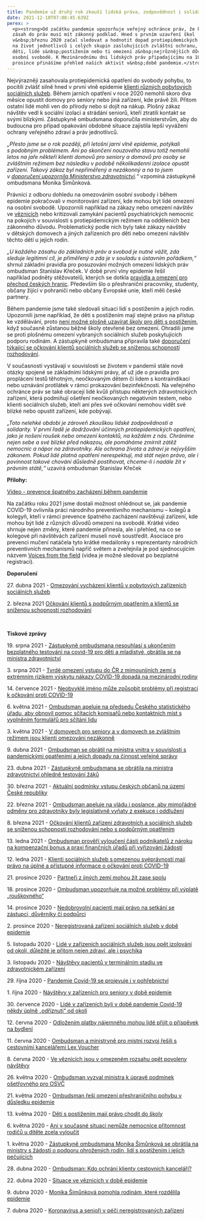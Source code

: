 ```yaml
---
title: Pandemie už druhý rok zkouší lidská práva, zodpovědnost i solidaritu
date: 2021-12-10T07:08:45.639Z
perex: >
  <p><strong>Od začátku pandemie upozorňuje veřejný ochránce práv, že každý
  zásah do práv musí mít zákonný podklad. Hned s prvním uzavření škol
  v&nbsp;březnu 2020 začal sledovat a hodnotit dopad protiepidemických opatření
  na život jednotlivců i celých skupin zasluhujících zvláštní ochranu, jako jsou
  děti, lidé s&nbsp;postižením nebo ti omezení z&nbsp;nejrůznějších důvodů na
  osobní svobodě. K Mezinárodnímu dni lidských práv připadajícímu na 10.
  prosince přinášíme přehled našich aktivit v&nbsp;době pandemie.</strong></p>
---
```

<p>Nejvýrazněji zasahovala protiepidemická opatření do svobody pohybu, to pocítili zvlášť silně hned v&nbsp;první vlně epidemie <a href="https://www.ochrance.cz/aktualne/lide-v-zarizenich-byli-v-dobe-pandemie-covid-19-nekdy-uplne-odriznuti-od-okoli/">klienti různých pobytových sociálních služeb</a>. Během jarních opatření v roce 2020 nemohli skoro dva měsíce opustit domovy pro seniory nebo jiná zařízení, kde právě žili. Přitom ostatní lidé mohli ven do přírody nebo si dojít na nákup. Plošný zákaz návštěv vedl k sociální izolaci a strádání seniorů, kteří ztratili kontakt se svými blízkými. Zástupkyně ombudsmana doporučila ministerstvům, aby do budoucna pro případ opakování obdobné situace zajistila lepší vyvážení ochrany veřejného zdraví a&nbsp;práv jednotlivců.</p>

<p><em>&bdquo;Přesto jsme se o rok později, při letošní&nbsp;jarní vlně epidemie, potýkali s&nbsp;podobným problémem. Ani po skončení nouzového stavu totiž nemohli letos na jaře někteří klienti domovů pro seniory a domovů pro osoby se zvláštním režimem bez následku v podobě několikadenní izolace opustit zařízení. Takový zákaz byl nepřiměřený a nezákonný a na to jsem v&nbsp;<a href="https://www.ochrance.cz/uploads-import/ESO/doporu%C4%8Den%C3%AD_z%C3%A1kaz_vych%C3%A1zen%C3%AD_final_15_2021_final_27_04.pdf">doporučení upozornila Ministerstvo zdravotnictví</a>.&ldquo;</em> vzpomíná zástupkyně ombudsmana Monika Šimůnková.</p>

<p>Právníci z&nbsp;odboru dohledu na omezováním osobní svobody i během epidemie pokračovali v&nbsp;monitorování zařízení, kde mohou být lidé omezení na osobní svobodě. Upozornili například na zákazy nebo omezení návštěv ve <a href="https://www.ochrance.cz/aktualne/ve-veznicich-jsou-v-omezenem-rozsahu-opet-povoleny-navstevy/">věznicích</a> nebo kritizovali zamykání pacientů psychiatrických nemocnic na pokojích v&nbsp;souvislosti s&nbsp;protiepidemickým režimem na odděleních bez zákonného důvodu. Problematický podle nich byly také zákazy návštěv v&nbsp;dětských domovech a jiných zařízeních pro děti nebo omezení návštěv těchto dětí u jejich rodin.</p>

<p><em>&bdquo;U každého zásahu do základních práv a svobod je nutné vážit, zda sleduje legitimní cíl, je přiměřený a zda je v&nbsp;souladu s&nbsp;ústavním pořádkem,&ldquo; </em>shrnul základní pravidla pro posuzování možných omezení lidských práv ombudsman Stanislav Křeček. V&nbsp;době první vlny epidemie řešil například&nbsp;podněty stěžovatelů, kterých se dotkla <a href="https://www.ochrance.cz/aktualne/ombudsman-resi-omezeni-preshranicniho-pohybu-v-dusledku-epidemie/">pravidla a omezení pro přechod českých hranic</a>. Především šlo o&nbsp;přeshraniční pracovníky, studenty, občany žijící v&nbsp;pohraničí nebo občany Evropské unie, kteří měli české partnery.</p>

<p>Během pandemie jsme také sledovali situaci lidí s&nbsp;postižením a jejich rodin. Upozornili jsme například, že děti s postižením mají stejné právo na přístup ke vzdělávání, proto <a href="https://www.ochrance.cz/aktualne/deti-s-postizenim-maji-pravo-chodit-do-skoly/">není možné plošně uzavírat školy pro děti s postižením</a>, když současně zůstanou běžné školy otevřené bez omezení. Ohradili jsme se proti plošnému omezení vybraných sociálních služeb poskytujících podporu rodinám. A zástupkyně ombudsmana připravila také <a href="https://www.ochrance.cz/uploads-import/ESO/doporuceni-ockovani.pdf">doporučení týkající se očkování klientů sociálních služeb se sníženou schopností rozhodování</a>.</p>

<p>V&nbsp;současnosti vystávají v&nbsp;souvislosti se životem v&nbsp;pandemii stále nové otázky spojené se základními lidskými právy, ať už jde o pravidla pro proplácení testů těhotným, neočkovaným dětem či lidem s&nbsp;kontraindikací nebo uznávání protilátek v&nbsp;rámci prokazování bezinfekčnosti. Na veřejného ochránce práv se také obracejí lidé kvůli přístupu některých zdravotnických zařízení, která podmiňují ošetření neočkovaných negativním testem, nebo klienti sociálních služeb, kteří ani přes své očkování nemohou vidět své blízké nebo opustit zařízení, kde pobývají. &nbsp;</p>

<p><em>&bdquo;Toto nelehké období je zároveň zkouškou lidské zodpovědnosti a solidarity. V první řadě je dodržování účinných protiepidemických opatření, jako je nošení roušek nebo omezení kontaktů, na každém z nás. Chráníme nejen sebe a své blízké před nákazou, ale pomáháme zmírnit zátěž nemocnic a nápor na zdravotníky. Ale ochrana života a zdraví je nejvyšším zákonem. Pokud lidé platná opatření nerespektují, má stát nejen právo, ale i povinnost takové chování důsledně postihovat, chceme-li i nadále žít v právním státě,&ldquo; </em>uzavírá ombudsman Stanislav Křeček</p>

<p><strong>Přílohy: </strong></p>

<p><a href="https://www.youtube.com/watch?v=4vwLQTP4758">Video - prevence špatného zacházení během pandemie</a></p>

<p>Na začátku roku 2021 jsme dostali možnost ohlédnout se, jak pandemie COVID-19 ovlivnila práci národního preventivního mechanismu &ndash; kolegů a kolegyň, kteří v&nbsp;rámci prevence špatného zacházení navštěvují zařízení, kde mohou být lidé z různých důvodů omezeni na svobodě. Krátké video shrnuje nejen změny, které pandemie přinesla, ale i přehled, na co se kolegové při návštěvách zařízení museli nově soustředit. Asociace pro prevenci mučení natáčela tyto krátké medailonky s&nbsp;reprezentanty národních preventivních mechanismů napříč světem a zveřejnila je pod sjednocujícím názvem <a href="https://www.apt.ch/en/resources/publications/voices-field">Voices from the field</a> (videa je možné sledovat po bezplatné registraci).</p>

<p><strong>Doporučení </strong></p>

<p>27. dubna 2021 - <a href="https://www.ochrance.cz/uploads-import/ESO/doporu%C4%8Den%C3%AD_z%C3%A1kaz_vych%C3%A1zen%C3%AD_final_15_2021_final_27_04.pdf">Omezování vycházení klientů v pobytových zařízeních sociálních služeb</a></p>

<p>2. března 2021 <a href="https://eso.ochrance.cz/Nalezene/Edit/9016">Očkování klientů s podpůrným opatřením a klientů se sníženou schopností rozhodování</a></p>

<p>&nbsp;</p>

<p><strong>Tiskové zprávy</strong></p>

<p>19. srpna 2021 - <a href="https://www.ochrance.cz/aktualne/zastupkyne_ombudsmana_nesouhlasi_s_ukoncenim_bezplatneho_testovani_na_covid-19_pro_deti_a_mladistve_obratila_se_na_ministra_zdravotnictvi/">Zástupkyně ombudsmana nesouhlasí s ukončením bezplatného testování na covid-19 pro děti a mladistvé, obrátila se na ministra zdravotnictví</a></p>

<p>3.&nbsp;srpna 2021 - <a href="https://www.ochrance.cz/aktualne/tvrde_omezeni_vstupu_do_cr_z_mimoiunijnich_zemi_s_extremnim_rizikem_vyskytu_nakazy_covid-19_dopada_na_mezinarodni_rodiny/">Tvrdé omezení vstupu do ČR z mimounijních zemí s extrémním rizikem výskytu nákazy COVID-19 dopadá na mezinárodní rodiny</a></p>

<p>14.&nbsp;července 2021 - <a href="https://www.ochrance.cz/aktualne/neobvykle_jmeno_muze_zpusobit_problemy_pri_registraci_k_ockovani_proti_covid-19/">Neobvyklé jméno může způsobit problémy při registraci k očkování proti COVID-19</a></p>

<p>6.&nbsp;května 2021 - <a href="https://www.ochrance.cz/aktualne/ombudsman_apeluje_na_predsedu_ceskeho_statistickeho_uradu_aby_obnovil_pomoc_scitacich_komisaru_nebo_kontaktnich_mist_s_vyplnenim_formularu_pro_scitani_lidu/">Ombudsman apeluje na předsedu Českého statistického úřadu, aby obnovil pomoc sčítacích komisařů nebo kontaktních míst s vyplněním formulářů pro sčítání lidu</a></p>

<p>3.&nbsp;května 2021 - <a href="https://www.ochrance.cz/aktualne/v_domovech_pro_seniory_a_v_domovech_se_zvlastnim_rezimem_jsou_klienti_omezovani_nezakonne/">V domovech pro seniory a v domovech se zvláštním režimem jsou klienti omezováni nezákonně</a></p>

<p>9.&nbsp;dubna 2021 - <a href="https://www.ochrance.cz/aktualne/ombudsman_se_obratil_na_ministra_vnitra_v_souvislosti_s_pandemickymi_opatrenimi_a_jejich_dopady_na_cinnost_verejne_spravy/">Ombudsman se obrátil na ministra vnitra v souvislosti s pandemickými opatřeními a jejich dopady na činnost veřejné správy</a></p>

<p>23.&nbsp;dubna 2021 - <a href="https://www.ochrance.cz/aktualne/zastupkyne_ombudsmana_se_obratila_na_ministra_zdravotnictvi_ohledne_testovani_zaku/">Zástupkyně ombudsmana se obrátila na ministra zdravotnictví ohledně testování žáků</a></p>

<p>30.&nbsp;března 2021 - <a href="https://www.ochrance.cz/aktualne/aktualni_podminky_vstupu_ceskych_obcanu_na_uzemi_ceske_republiky/">Aktuální podmínky vstupu českých občanů na území České republiky</a></p>

<p>22.&nbsp;března 2021 - <a href="https://www.ochrance.cz/aktualne/ombudsman_apeluje_na_vladu_i_poslance_aby_mimoradne_odmeny_pro_zdravotniky_byly_legislativne_vynaty_z_exekuce_i_oddluzeni/">Ombudsman apeluje na vládu i poslance, aby mimořádné odměny pro zdravotníky byly legislativně vyňaty z exekuce i oddlužení</a></p>

<p>8.&nbsp;března 2021 - <a href="https://www.ochrance.cz/aktualne/ockovani_klientu_zarizeni_zdravotnich_a_socialnich_sluzeb_se_snizenou_schopnosti_rozhodovani_nebo_s_podpurnym_opatrenim/">Očkování klientů zařízení zdravotních a sociálních služeb se sníženou schopností rozhodování nebo s podpůrným opatřením</a></p>

<p>13.&nbsp;ledna 2021 - <a href="https://www.ochrance.cz/aktualne/ombudsman-proveri-vylouceni-casti-podnikatelu-z-naroku-na-kompenzacni-bonus-a-praxi-finan/">Ombudsman prověří vyloučení části podnikatelů z nároku na kompenzační bonus a praxi finančních úřadů při vyřizování žádostí</a></p>

<p>12.&nbsp;ledna 2021 - <a href="https://www.ochrance.cz/aktualne/klienti-socialnich-sluzeb-somezenou-svepravnosti-maji-pravo-na-uplne-a-pristupne-inf/">Klienti sociálních služeb s omezenou svéprávností mají právo na úplné a přístupné informace o očkování proti COVID-19</a></p>

<p>21.&nbsp;prosince 2020 - <a href="https://www.ochrance.cz/aktualne/partneri-z-jinych-zemi-mohou-zit-zase-spolu/">Partneři z jiných zemí mohou žít zase spolu</a></p>

<p>18.&nbsp;prosince 2020 - <a href="https://www.ochrance.cz/aktualne/ombudsman-upozornuje-na-mozne-problemy-pri-vyplate-rouskovneho/">Ombudsman upozorňuje na možné problémy při výplatě &bdquo;rouškovného&ldquo;</a></p>

<p>14.&nbsp;prosince 2020 - <a href="https://www.ochrance.cz/aktualne/nedobrovolni-pacienti-maji-pravo-na-setkani-se-zastupci-duverniky-ci-podpurci/">Nedobrovolní pacienti mají právo na setkání se zástupci, důvěrníky či podpůrci</a></p>

<p>2.&nbsp;prosince 2020 - <a href="https://www.ochrance.cz/aktualne/neregistrovana-zarizeni-socialnich-sluzeb-v-dobe-epidemie/">Neregistrovaná zařízení sociálních služeb v době epidemie</a></p>

<p>5.&nbsp;listopadu 2020 - <a href="https://www.ochrance.cz/aktualne/lide-v-zarizenich-socialnich-sluzeb-jsou-opet-izolovani-od-okoli-dulezite-je-pritom-n/">Lidé v zařízeních sociálních služeb jsou opět izolováni od okolí, důležité je přitom nejen zdraví, ale i psychika</a></p>

<p>3. listopadu 2020 - <a href="https://www.ochrance.cz/aktualne/navstevy-pacientu-v-terminalnim-stadiu-ve-zdravotnickem-zarizeni/">Návštěvy pacientů v terminálním stadiu ve zdravotnickém zařízení</a></p>

<p>29.&nbsp;října 2020 - <a href="https://www.ochrance.cz/aktualne/pandemie-covid-19-se-projevuje-i-v-pohrebnictvi/">Pandemie Covid-19 se projevuje i v&nbsp;pohřebnictví</a></p>

<p>1.&nbsp;října 2020 - <a href="https://www.ochrance.cz/aktualne/navstevy-v-zarizenich-pro-seniory-v-dobe-epidemie/">Návštěvy v zařízeních pro seniory v době epidemie</a></p>

<p>30. července 2020 - <a href="https://www.ochrance.cz/aktualne/lide-v-zarizenich-byli-v-dobe-pandemie-covid-19-nekdy-uplne-odriznuti-od-okoli/">Lidé v zařízeních byli v době pandemie Covid-19 někdy úplně &bdquo;odříznuti&ldquo; od okolí</a></p>

<p>12.&nbsp;června 2020 - <a href="https://www.ochrance.cz/aktualne/odlozenim-platby-najemneho-mohou-lide-prijit-o-prispevek-na-bydleni/">Odložením platby nájemného mohou lidé přijít o příspěvek na bydlení</a></p>

<p>11.&nbsp;června 2020 - <a href="https://www.ochrance.cz/aktualne/ombudsman-a-ministryne-pro-mistni-rozvoj-resili-s-cestovnimi-kancelaremi-lex-voucher/">Ombudsman a ministryně pro místní rozvoj řešili s cestovními kancelářemi Lex Voucher</a></p>

<p>8.&nbsp;června 2020 - <a href="https://www.ochrance.cz/aktualne/ve-veznicich-jsou-v-omezenem-rozsahu-opet-povoleny-navstevy/">Ve věznicích jsou v omezeném rozsahu opět povoleny návštěvy</a></p>

<p>26.&nbsp;května 2020 - <a href="https://www.ochrance.cz/aktualne/ombudsman-vyzval-ministra-k-uprave-podminek-osetrovneho-pro-osvc/">Ombudsman vyzval ministra k úpravě podmínek ošetřovného pro OSVČ</a></p>

<p>21.&nbsp;května 2020 - <a href="https://www.ochrance.cz/aktualne/ombudsman-resi-omezeni-preshranicniho-pohybu-v-dusledku-epidemie/">Ombudsman řeší omezení přeshraničního pohybu v důsledku epidemie</a></p>

<p>13.&nbsp;května 2020 - <a href="https://www.ochrance.cz/aktualne/deti-s-postizenim-maji-pravo-chodit-do-skoly/">Děti s postižením mají právo chodit do školy</a></p>

<p>6.&nbsp;května 2020 - <a href="http://kvopap/Sdilene%20dokumenty/Sektretariát%20VOP%20a%20ZVOP/VOP/0_Bočková/TEXTY/21_12_10%20Den%20lidských%20práv/Ani%20v%20současné%20situaci%20nemůže%20nemocnice%20přítomnost%20rodičů%20u%20dítěte%20zcela%20vyloučit">Ani v současné situaci nemůže nemocnice přítomnost rodičů u dítěte zcela vyloučit</a></p>

<p>1.&nbsp;května 2020 - <a href="https://www.ochrance.cz/aktualne/zastupkyne-ombudsmana-monika-simunkova-se-obratila-na-ministry-s-zadosti-o-podporu-ohrozen/">Zástupkyně ombudsmana Monika Šimůnková se obrátila na ministry s žádostí o podporu ohrožených rodin, lidí s postižením i jejich pečujících</a></p>

<p>28.&nbsp;dubna 2020 - <a href="https://www.ochrance.cz/aktualne/ombudsman-kdo-ochrani-klienty-cestovnich-kancelari/">Ombudsman: Kdo ochrání klienty cestovních kanceláří?</a></p>

<p>22.&nbsp;dubna 2020 - <a href="https://www.ochrance.cz/aktualne/situace-ve-veznicich-v-dobe-epidemie/">Situace ve věznicích v době epidemie</a>&nbsp;</p>

<p>9.&nbsp;dubna 2020 - <a href="https://www.ochrance.cz/aktualne/monika-simunkova-pomohla-rodinam-ktere-rozdelila-epidemie/">Monika Šimůnková pomohla rodinám, které rozdělila epidemie</a></p>

<p>7.&nbsp;dubna 2020 - <a href="https://www.ochrance.cz/aktualne/koronavirus-a-seniori-v-peci-neregistrovanych-zarizeni/">Koronavirus a senioři v péči neregistrovaných zařízení</a></p>
